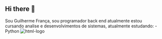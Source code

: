## Hi there 👋

Sou Guilherme França, sou programador back end atualmente estou cursando analise e desenvolvimentos de sistemas, atualmente estudando:
-Python <img src="https://img.shields.io/badge/Python-3776AB?style=for-the-badge&logo=python&logoColor=white" alt="html-logo" />
